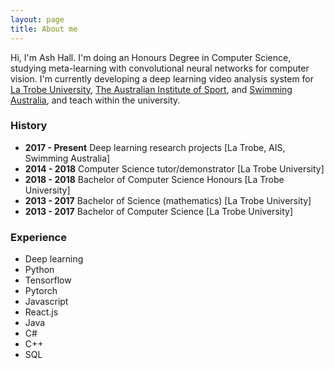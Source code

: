 ```yaml
---
layout: page
title: About me
---
```


Hi, I'm Ash Hall. I'm doing an Honours Degree in Computer Science, studying meta-learning with convolutional neural networks for computer vision.
I'm currently developing a deep learning video analysis system for [La Trobe University](https://www.latrobe.edu.au/), [The Australian Institute of Sport](https://www.ausport.gov.au/ais), and [Swimming Australia](https://www.swimming.org.au/home.aspx), and teach within the university.


### History

- __2017 - Present__ Deep learning research projects [La Trobe, AIS, Swimming Australia]
- __2014 - 2018__ Computer Science tutor/demonstrator  [La Trobe University]
- __2018 - 2018__ Bachelor of Computer Science Honours [La Trobe University]
- __2013 - 2017__ Bachelor of Science (mathematics) [La Trobe University]
- __2013 - 2017__ Bachelor of Computer Science [La Trobe University]

### Experience
- Deep learning
- Python
- Tensorflow
- Pytorch
- Javascript
- React.js
- Java
- C#
- C++
- SQL
